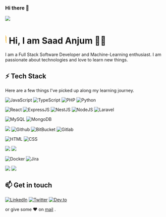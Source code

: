 ### Hi there 👋

![](https://github.com/amandewatnitrr/amandewatnitrr/blob/main/header_.png)

# <img src="https://raw.githubusercontent.com/ABSphreak/ABSphreak/master/gifs/Hi.gif" height="32px" width="5px"> Hi, I am Saad Anjum 👨‍💻

I am a Full Stack Software Developer and Machine-Learning enthusiast. I am passionate about technologies and love to learn new things.

<!--  ### 🔭 Have a look at my [website](https://adnanazmee.me/). -->


## ⚡ Tech Stack

Here are a few things I've picked up along my learning journey.

  ![JavaScript](https://img.shields.io/badge/JavaScript-F7DF1E?style=for-the-badge&logo=javascript&logoColor=black) ![TypeScript](https://img.shields.io/badge/TypeScript-007ACC?style=for-the-badge&logo=typescript&logoColor=white) ![PHP](https://img.shields.io/badge/PHP-7a86b8?style=for-the-badge&logo=php&logoColor=white) ![Python](https://img.shields.io/badge/-Python-000?style=for-the-badge&logo=python)
  
 ![React](https://img.shields.io/badge/React-007ACC?style=for-the-badge&logo=react&logoColor=white) ![ExpressJS](https://img.shields.io/badge/Express.js-404D59?style=for-the-badge) ![NestJS](https://img.shields.io/badge/nestjs%20-%23E0234E.svg?&style=for-the-badge&logo=nestjs&logoColor=white) ![NodeJS](https://img.shields.io/badge/Node.js-43853D?style=for-the-badge&logo=node.js&logoColor=white) ![Laravel](https://img.shields.io/badge/Laravel-ed4131?style=for-the-badge&logo=laravel&logoColor=white)

 ![MySQL](https://img.shields.io/badge/MySQL-00000F?style=for-the-badge&logo=mysql&logoColor=white) ![MongoDB](https://img.shields.io/badge/MongoDB-4EA94B?style=for-the-badge&logo=mongodb&logoColor=white)

 ![](https://img.shields.io/badge/git%20-%23F05033.svg?&style=for-the-badge&logo=git&logoColor=white) ![Github](https://img.shields.io/badge/github%20-%23121011.svg?&style=for-the-badge&logo=github&logoColor=white) ![BitBucket](https://img.shields.io/badge/bitbucket%20-%230047B3.svg?&style=for-the-badge&logo=bitbucket&logoColor=white) ![Gitlab](https://img.shields.io/badge/gitlab%20-%fc6d26.svg?&style=for-the-badge&logo=gitlab&logoColor=white)
 
 ![HTML](https://img.shields.io/badge/HTML5-E34F26?style=for-the-badge&logo=html5&logoColor=white) ![CSS](https://img.shields.io/badge/CSS-239120?&style=for-the-badge&logo=css3&logoColor=white)
 
<!--  ![Blender](https://img.shields.io/badge/blender%20-%23F5792A.svg?&style=for-the-badge&logo=blender&logoColor=white) -->
 
<!--  ![](https://img.shields.io/badge/Keras%20-%23D00000.svg?&style=for-the-badge&logo=Keras&logoColor=white)  -->
 ![](https://img.shields.io/badge/pandas%20-%23150458.svg?&style=for-the-badge&logo=pandas&logoColor=white) ![](https://img.shields.io/badge/numpy%20-%23013243.svg?&style=for-the-badge&logo=numpy&logoColor=white)
 
 ![Docker](https://img.shields.io/badge/docker%20-%230db7ed.svg?&style=for-the-badge&logo=docker&logoColor=white) ![Jira](https://img.shields.io/badge/-Jira-000?&style=for-the-badge&logo=Jira-Software&logoColor=0052CC)
 
 ![](https://img.shields.io/badge/-Raspberry%20Pi-C51A4A?style=for-the-badge&logo=Raspberry-Pi) ![](https://img.shields.io/badge/-Arduino-00979D?style=for-the-badge&logo=Arduino&logoColor=white)

## 📫 Get in touch
[![LinkedIn](https://img.shields.io/badge/LinkedIn-0077B5?style=for-the-badge&logo=linkedin&logoColor=white)](https://www.linkedin.com/in/muhammad-saad-047)  [![Twitter](https://img.shields.io/badge/Twitter-1DA1F2?style=for-the-badge&logo=twitter&logoColor=white)](https://twitter.com/msaadanjum)  [![Dev.to](https://img.shields.io/badge/dev.to-0A0A0A?style=for-the-badge&logo=dev.to&logoColor=white)](https://dev.to/msaadanjum)


 or give some ♥ on [mail](mailto:saadanjum047@gmail.com) .



 
<!--  
 #### Profile views counter
![Visitor Count](https://profile-counter.glitch.me/{msaadanjum}/count.svg) -->

<!--

**msaadanjum/msaadanjum** is a ✨ _special_ ✨ repository because its `README.md` (this file) appears on your GitHub profile.

Here are some ideas to get you started:

- 🔭 I’m currently working on ...
- 🌱 I’m currently learning ...
- 👯 I’m looking to collaborate on ...
- 🤔 I’m looking for help with ...
- 💬 Ask me about ...
- 📫 How to reach me: ...
- 😄 Pronouns: ...
- ⚡ Fun fact: ...
-->
